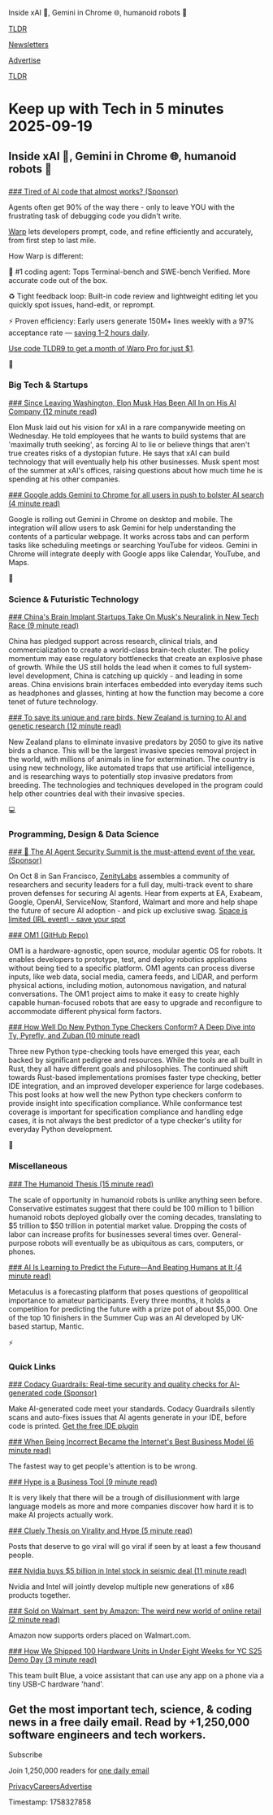 Inside xAI 💼, Gemini in Chrome 🌐, humanoid robots 🤖

[TLDR](/)

[Newsletters](/newsletters)

[Advertise](https://advertise.tldr.tech/)

[TLDR](/)

# Keep up with Tech in 5 minutes 2025-09-19

## Inside xAI 💼, Gemini in Chrome 🌐, humanoid robots 🤖

### 

[### Tired of AI code that almost works? (Sponsor)](https://www.warp.dev/code?utm_source=publications&amp;utm_medium=newsletter&amp;utm_campaign=warp_code_9_19_primary&amp;utm_content=tldr)

Agents often get 90% of the way there - only to leave YOU with the frustrating task of debugging code you didn't write.

[Warp](https://www.warp.dev/code?utm_source=publications&utm_medium=newsletter&utm_campaign=warp_code_9_19_primary&utm_content=tldr) lets developers prompt, code, and refine efficiently and accurately, from first step to last mile.

How Warp is different:

🥇 #1 coding agent: Tops Terminal-bench and SWE-bench Verified. More accurate code out of the box.

♻️ Tight feedback loop: Built-in code review and lightweight editing let you quickly spot issues, hand-edit, or reprompt.

⚡️ Proven efficiency: Early users generate 150M+ lines weekly with a 97% acceptance rate — [saving 1–2 hours daily](https://www.warp.dev/code?utm_source=publications&utm_medium=newsletter&utm_campaign=warp_code_9_19_primary&utm_content=tldr).

[Use code TLDR9 to get a month of Warp Pro for just $1](https://www.warp.dev/code?utm_source=publications&utm_medium=newsletter&utm_campaign=warp_code_9_19_primary&utm_content=tldr).

📱

### Big Tech & Startups

[### Since Leaving Washington, Elon Musk Has Been All In on His AI Company (12 minute read)](https://www.nytimes.com/2025/09/18/technology/elon-musk-artificial-intelligence-xai.html?unlocked_article_code=1.nE8.imfY.Ndayg7KBKaRL&smid=url-share&utm_source=tldrnewsletter)

Elon Musk laid out his vision for xAI in a rare companywide meeting on Wednesday. He told employees that he wants to build systems that are 'maximally truth seeking', as forcing AI to lie or believe things that aren't true creates risks of a dystopian future. He says that xAI can build technology that will eventually help his other businesses. Musk spent most of the summer at xAI's offices, raising questions about how much time he is spending at his other companies.

[### Google adds Gemini to Chrome for all users in push to bolster AI search (4 minute read)](https://www.cnbc.com/2025/09/18/google-gemini-chrome-ai-search.html?utm_source=tldrnewsletter)

Google is rolling out Gemini in Chrome on desktop and mobile. The integration will allow users to ask Gemini for help understanding the contents of a particular webpage. It works across tabs and can perform tasks like scheduling meetings or searching YouTube for videos. Gemini in Chrome will integrate deeply with Google apps like Calendar, YouTube, and Maps.

🚀

### Science & Futuristic Technology

[### China's Brain Implant Startups Take On Musk's Neuralink in New Tech Race (9 minute read)](https://www.bloomberg.com/news/articles/2025-09-18/china-s-brain-startups-take-on-musk-s-neuralink-in-new-tech-race?accessToken=eyJhbGciOiJIUzI1NiIsInR5cCI6IkpXVCJ9.eyJzb3VyY2UiOiJTdWJzY3JpYmVyR2lmdGVkQXJ0aWNsZSIsImlhdCI6MTc1ODI1MzcyNiwiZXhwIjoxNzU4ODU4NTI2LCJhcnRpY2xlSWQiOiJUMlQzV1RHUEwzWUkwMCIsImJjb25uZWN0SWQiOiJFQTExNDNDNTM4NEE0RUY5QTg5RjJEN0IxMTg2MzcwOSJ9.e5xYjxzf9v0jD4_9QgeDbcdspkC_ZmF5UU23QrBBkt4&utm_source=tldrnewsletter)

China has pledged support across research, clinical trials, and commercialization to create a world-class brain-tech cluster. The policy momentum may ease regulatory bottlenecks that create an explosive phase of growth. While the US still holds the lead when it comes to full system-level development, China is catching up quickly - and leading in some areas. China envisions brain interfaces embedded into everyday items such as headphones and glasses, hinting at how the function may become a core tenet of future technology.

[### To save its unique and rare birds, New Zealand is turning to AI and genetic research (12 minute read)](https://www.npr.org/2025/09/18/nx-s1-5508455/ai-technology-birds-new-zealand-conservation-predators-endangered-species?utm_source=tldrnewsletter)

New Zealand plans to eliminate invasive predators by 2050 to give its native birds a chance. This will be the largest invasive species removal project in the world, with millions of animals in line for extermination. The country is using new technology, like automated traps that use artificial intelligence, and is researching ways to potentially stop invasive predators from breeding. The technologies and techniques developed in the program could help other countries deal with their invasive species.

💻

### Programming, Design & Data Science

[### 🌉 The AI Agent Security Summit is the must-attend event of the year. (Sponsor)](https://zenity.io/resources/events/ai-agent-security-summit-2025?utm_source=referral&amp;utm_medium=sponsored&amp;utm_campaign=Q3-2025-TLDR-Flagship-Newsletter&amp;utm_content=secondary#save-your-spot)

On Oct 8 in San Francisco, [ZenityLabs](https://zenity.io/resources/events/ai-agent-security-summit-2025?utm_source=referral&utm_medium=sponsored&utm_campaign=Q3-2025-TLDR-Flagship-Newsletter&utm_content=secondary#save-your-spot) assembles a community of researchers and security leaders for a full day, multi-track event to share proven defenses for securing AI agents. Hear from experts at EA, Exabeam, Google, OpenAI, ServiceNow, Stanford, Walmart and more and help shape the future of secure AI adoption - and pick up exclusive swag. [Space is limited (IRL event) - save your spot](https://zenity.io/resources/events/ai-agent-security-summit-2025?utm_source=referral&utm_medium=sponsored&utm_campaign=Q3-2025-TLDR-Flagship-Newsletter&utm_content=secondary#save-your-spot)

[### OM1 (GitHub Repo)](https://github.com/OpenMind/OM1/releases/tag/v1.0.0-beta.1?utm_source=tldrnewsletter)

OM1 is a hardware-agnostic, open source, modular agentic OS for robots. It enables developers to prototype, test, and deploy robotics applications without being tied to a specific platform. OM1 agents can process diverse inputs, like web data, social media, camera feeds, and LIDAR, and perform physical actions, including motion, autonomous navigation, and natural conversations. The OM1 project aims to make it easy to create highly capable human-focused robots that are easy to upgrade and reconfigure to accommodate different physical form factors.

[### How Well Do New Python Type Checkers Conform? A Deep Dive into Ty, Pyrefly, and Zuban (10 minute read)](https://sinon.github.io/future-python-type-checkers/?utm_source=tldrnewsletter)

Three new Python type-checking tools have emerged this year, each backed by significant pedigree and resources. While the tools are all built in Rust, they all have different goals and philosophies. The continued shift towards Rust-based implementations promises faster type checking, better IDE integration, and an improved developer experience for large codebases. This post looks at how well the new Python type checkers conform to provide insight into specification compliance. While conformance test coverage is important for specification compliance and handling edge cases, it is not always the best predictor of a type checker's utility for everyday Python development.

🎁

### Miscellaneous

[### The Humanoid Thesis (15 minute read)](https://x.com/rewkang/status/1968392366987121081?s=12&amp;utm_source=tldrnewsletter)

The scale of opportunity in humanoid robots is unlike anything seen before. Conservative estimates suggest that there could be 100 million to 1 billion humanoid robots deployed globally over the coming decades, translating to $5 trillion to $50 trillion in potential market value. Dropping the costs of labor can increase profits for businesses several times over. General-purpose robots will eventually be as ubiquitous as cars, computers, or phones.

[### AI Is Learning to Predict the Future—And Beating Humans at It (4 minute read)](https://time.com/7318577/ai-model-forecasting-predict-future-metaculus/?utm_source=tldrnewsletter)

Metaculus is a forecasting platform that poses questions of geopolitical importance to amateur participants. Every three months, it holds a competition for predicting the future with a prize pot of about $5,000. One of the top 10 finishers in the Summer Cup was an AI developed by UK-based startup, Mantic.

⚡

### Quick Links

[### Codacy Guardrails: Real-time security and quality checks for AI-generated code (Sponsor)](https://codacy.com/guardrails?utm_campaign=19062107-TLDR%20Ad%20Placement&amp;utm_source=TLDR&amp;utm_medium=newsletter&amp;utm_term=flagship&amp;utm_content=guardrails)

Make AI-generated code meet your standards. Codacy Guardrails silently scans and auto-fixes issues that AI agents generate in your IDE, before code is printed. [Get the free IDE plugin](https://codacy.com/guardrails?utm_campaign=19062107-TLDR%20Ad%20Placement&utm_source=TLDR&utm_medium=newsletter&utm_term=flagship&utm_content=guardrails)

[### When Being Incorrect Became the Internet's Best Business Model (6 minute read)](https://idiallo.com/blog/being-incorrect-online-is-a-business-model?src=feed&amp;utm_source=tldrnewsletter)

The fastest way to get people's attention is to be wrong.

[### Hype is a Business Tool (9 minute read)](https://jenson.org/hype/?utm_source=tldrnewsletter)

It is very likely that there will be a trough of disillusionment with large language models as more and more companies discover how hard it is to make AI projects actually work.

[### Cluely Thesis on Virality and Hype (5 minute read)](https://cluely.com/blog/virality?utm_source=tldrnewsletter)

Posts that deserve to go viral will go viral if seen by at least a few thousand people.

[### Nvidia buys $5 billion in Intel stock in seismic deal (11 minute read)](https://www.tomshardware.com/pc-components/cpus/nvidia-and-intel-announce-jointly-developed-intel-x86-rtx-socs-for-pcs-with-nvidia-graphics-also-custom-nvidia-data-center-x86-processors-nvidia-buys-usd5-billion-in-intel-stock-in-seismic-deal?utm_source=tldrnewsletter)

Nvidia and Intel will jointly develop multiple new generations of x86 products together.

[### Sold on Walmart, sent by Amazon: The weird new world of online retail (2 minute read)](https://www.geekwire.com/2025/sold-on-walmart-sent-by-amazon-the-weird-new-world-of-online-retail/?utm_source=tldrnewsletter)

Amazon now supports orders placed on Walmart.com.

[### How We Shipped 100 Hardware Units in Under Eight Weeks for YC S25 Demo Day (3 minute read)](https://farhanhossain.substack.com/p/how-we-shipped-100-hardware-units?utm_source=tldrnewsletter)

This team built Blue, a voice assistant that can use any app on a phone via a tiny USB-C hardware 'hand'.

## Get the most important tech, science, & coding news in a free daily email. Read by +1,250,000 software engineers and tech workers.

Subscribe

Join 1,250,000 readers for [one daily email](/api/latest/tech)

[Privacy](/privacy)[Careers](https://jobs.ashbyhq.com/tldr.tech)[Advertise](/tech/advertise)

Timestamp: 1758327858